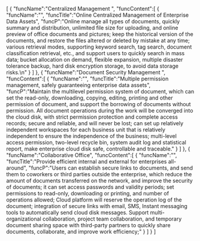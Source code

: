 [
	{
		"funcName":"Centralized Management ",
		"funcContent":[
			{
				"funcName":"",
				"funcTitle":"Online Centralized Management of Enterprise Data Assets",
				"funcP":"Online manage all types of documents, quickly summary and distribution, unlimited file size for uploading, and online preview of office documents and pictures; keep the historical version of the documents, and restore the files altered or deleted by mistake at any time; various retrieval modes, supporting keyword search, tag search, document classification retrieval, etc., and support users to quickly search in mass data; bucket allocation on demand, flexible expansion, multiple disaster tolerance backup, hard disk encryption storage, to avoid data storage risks.\n"
			}
		]
	},
	{
		"funcName":"Document Security Management ",
		"funcContent":[
			{
				"funcName":"",
				"funcTitle":"Multiple permission management, safely guaranteeing enterprise data assets",
				"funcP":"Maintain the multilevel permission system of document, which can set the read-only, downloading, copying, editing, printing and other permission of document, and support the borrowing of documents without permission. All document operations during the work will be converged into the cloud disk, with strict permission protection and complete access records; secure and reliable, and will never be lost; can set up relatively independent workspaces for each business unit that is relatively independent to ensure the independence of the business; multi-level access permission, two-level recycle bin, system audit log and statistical report, make enterprise cloud disk safe, controllable and traceable."
			}
		]
	},
	{
		"funcName":"Collaborative Office",
		"funcContent":[
			{
				"funcName":"",
				"funcTitle":"Provide efficient internal and external for enterprises all-around",
				"funcP":"Users can establish secure links to documents, and send them to coworkers or third parties outside the enterprise, which reduce the amount of documents transferred on the network, and improve the security of documents; it can set access passwords and validity periods; set permissions to read-only, downloading or printing, and number of operations allowed; Cloud platform will reserve the operation log of the document; integration of secure links with email, SMS, Instant messaging tools to automatically send cloud disk messages. Support multi-organizational collaboration, project team collaboration, and temporary document sharing space with third-party partners to quickly share documents, collaborate, and improve work efficiency;"
			}
		]
	}
]